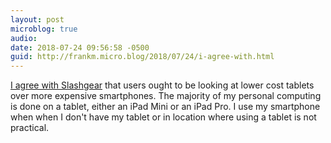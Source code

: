 ```yaml
---
layout: post
microblog: true
audio: 
date: 2018-07-24 09:56:58 -0500
guid: http://frankm.micro.blog/2018/07/24/i-agree-with.html
---
```

[I agree with Slashgear](https://www.slashgear.com/keep-your-iphone-or-galaxy-note-ipad-best-tablet-android-guide-23538525/) that users ought to be looking at lower cost tablets over more expensive smartphones. The majority of my personal computing is done on a tablet, either an iPad Mini or an iPad Pro. I use my smartphone when when I don't have my tablet or in location where using a tablet is not practical. 
